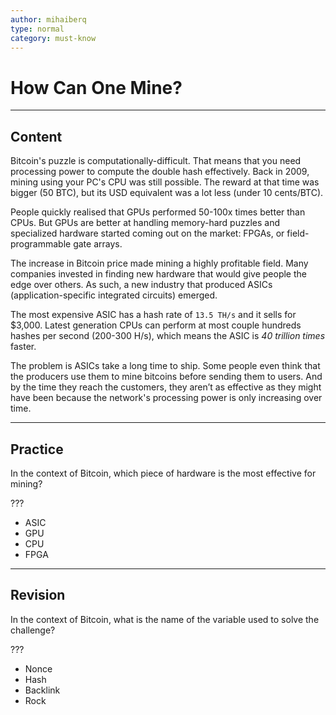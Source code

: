 ```yaml
---
author: mihaiberq
type: normal
category: must-know
---
```


# How Can One Mine?


---

## Content

Bitcoin's puzzle is computationally-difficult. That means that you need processing power to compute the double hash effectively. Back in 2009, mining using your PC's CPU was still possible. The reward at that time was bigger (50 BTC), but its USD equivalent was a lot less (under 10 cents/BTC).

People quickly realised that GPUs performed 50-100x times better than CPUs. But GPUs are better at handling memory-hard puzzles and specialized hardware started coming out on the market: FPGAs, or field-programmable gate arrays.

The increase in Bitcoin price made mining a highly profitable field. Many companies invested in finding new hardware that would give people the edge over others. As such, a new industry that produced ASICs (application-specific integrated circuits) emerged.

The most expensive ASIC has a hash rate of `13.5 TH/s` and it sells for $3,000. Latest generation CPUs can perform at most couple hundreds hashes per second (200-300 H/s), which means the ASIC is *40 trillion times* faster.

The problem is ASICs take a long time to ship. Some people even think that the producers use them to mine bitcoins before sending them to users. And by the time they reach the customers, they aren’t as effective as they might have been because the network's processing power is only increasing over time.


---

## Practice

In the context of Bitcoin, which piece of hardware is the most effective for mining?

???

* ASIC
* GPU
* CPU
* FPGA


---

## Revision

In the context of Bitcoin, what is the name of the variable used to solve the challenge?

???

* Nonce
* Hash
* Backlink
* Rock
 
